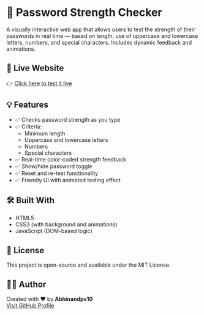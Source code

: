 # 🔐 Password Strength Checker

A visually interactive web app that allows users to test the strength of their passwords in real time — based on length, use of uppercase and lowercase letters, numbers, and special characters. Includes dynamic feedback and animations.

## 🚀 Live Website

👉 [Click here to test it live](https://abhinandpv10.github.io/Password-Strength-check/)

## 💡 Features

- ✅ Checks password strength as you type
- ✅ Criteria: 
  - Minimum length
  - Uppercase and lowercase letters
  - Numbers
  - Special characters
- ✅ Real-time color-coded strength feedback
- ✅ Show/hide password toggle
- ✅ Reset and re-test functionality
- ✅ Friendly UI with animated testing effect

## 🛠️ Built With

- HTML5  
- CSS3 (with background and animations)  
- JavaScript (DOM-based logic)

## 📜 License

This project is open-source and available under the MIT License.

## 🙋‍♂️ Author

Created with ❤️ by **Abhinandpv10**  
[Visit GitHub Profile](https://github.com/Abhinandpv10)
